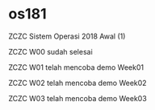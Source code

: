 # os181
ZCZC Sistem Operasi 2018 Awal (1)

ZCZC W00 sudah selesai

ZCZC W01 telah mencoba demo Week01 

ZCZC W02 telah mencoba demo Week02

ZCZC W03 telah mencoba demo Week03
